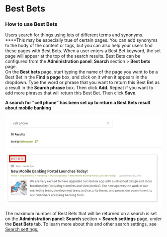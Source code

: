 # Best Bets

### **How to use Best Bets**

Users search for things using lots of different terms and synonyms. ****This may be especially true of certain pages. You can add synonyms to the body of the content or tags, but you can also help your users find these pages with Best Bets. When a user enters a Best Bet keyword, the set page will appear at the top of the search results. Best Bets can be configured from the **Administration panel**: **Search** section &gt; **Best bets** page.  
On the **Best bets** page, start typing the name of the page you want to be a Best Bet in the **Find a page** box, and click on it when it appears in the dropdown. Type the word or phrase that you want to return this Best Bet as a result in the **Search phrase** box. Then click **Add**. Repeat if you want to add more phrases that will return this Best Bet. Then click **Save**.  
  
**A search for "cell phone" has been set up to return a Best Bets result about mobile banking**

![](../../.gitbook/assets/1%20%28109%29.jpg)

The maximum number of Best Bets that will be returned on a search is set on the **Administration panel**: **Search** section &gt; **Search settings** page, under the **Best Bets** tab. To learn more about this and other search settings, see [Search settings.](untitled-10.md)

